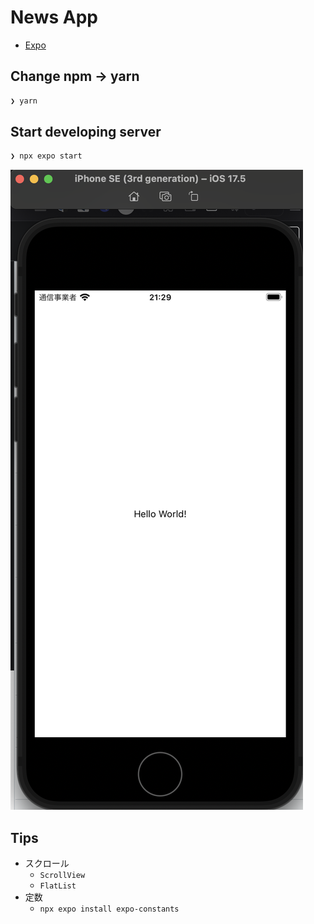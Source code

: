 # News App

- [Expo](https://docs.expo.dev/)

## Change npm -> yarn

```bash
❯ yarn
```

## Start developing server

```bash
❯ npx expo start
```

![alt text](image.png)

## Tips

- スクロール
  - `ScrollView`
  - `FlatList`
- 定数
  - `npx expo install expo-constants`